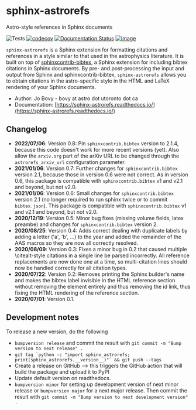 # sphinx-astrorefs
Astro-style references in Sphinx documents

![Tests](https://github.com/jobovy/sphinx-astrorefs/workflows/Tests/badge.svg)
[![codecov](https://codecov.io/gh/jobovy/sphinx-astrorefs/branch/main/graph/badge.svg)](https://codecov.io/gh/jobovy/sphinx-astrorefs)
[![Documentation Status](https://readthedocs.org/projects/sphinx-astrorefs/badge/?version=latest)](https://sphinx-astrorefs.readthedocs.io/en/latest/?badge=latest)
[![image](http://img.shields.io/pypi/v/sphinx-astrorefs.svg)](https://pypi.python.org/pypi/sphinx-astrorefs/)


``sphinx-astrorefs`` is a Sphinx extension for formatting citations and references in a style similar to that used in the astrophysics literature. It is built on top of [sphinxcontrib-bibtex](https://github.com/mcmtroffaes/sphinxcontrib-bibtex), a Sphinx extension for including bibtex citations in Sphinx documents. By pre- and post-processing the input and output from Sphinx and sphinxcontrib-bibtex, ``sphinx-astrorefs`` allows you to obtain citations in the astro-specific style in the HTML and LaTeX rendering of your Sphinx documents.

* Author: Jo Bovy - bovy at astro dot utoronto dot ca
* Documentation: [https://sphinx-astrorefs.readthedocs.io/](https://sphinx-astrorefs.readthedocs.io/)

## Changelog

* **2022/07/06**: Version 0.8: Pin ``sphinxcontrib.bibtex`` version to 2.1.4, because this code doesn't work for more recent versions (yet). Also allow the ``arxiv.org`` part of the arXiv URL to be changed through the ``astrorefs_arxiv_url`` configuration parameter.
* **2021/01/06**: Version 0.7: Further changes for ``sphinxcontrib.bibtex`` version 2.1, because those in version 0.6 were not correct. As in version 0.6, this package is compatible with ``sphinxcontrib.bibtex`` v1 and v2.1 and beyond, but not v2.0.
* **2021/01/06**: Version 0.6: Small changes for ``sphinxcontrib.bibtex`` version 2.1 (no longer required to run sphinx twice or to commit ``bibtex.json``). This package is compatible with ``sphinxcontrib.bibtex`` v1 and v2.1 and beyond, but not v2.0.
* **2020/12/19**: Version 0.5: Minor bug fixes (missing volume fields, latex preambe) and changes for ``sphinxcontrib.bibtex`` version 2.
* **2020/08/25**: Version 0.4: Adds correct dealing with duplicate labels by adding a letter ('a', 'b', ...) to the year and added the remainder of the AAS macros so they are now all correctly resolved.
* **2020/08/09**: Version 0.3: Fixes a minor bug in 0.2 that caused multiple \citealt-style citations in a single line be parsed incorrectly. All reference replacements are now done one at a time, so multi-citation lines should now be handled correctly for all citation types.
* **2020/07/22**: Version 0.2: Removes printing the Sphinx builder's name and makes the bibtex label invisible in the HTML reference section without removing the element entirely and thus removing the id link, thus fixing the HTML rendering of the reference section.
* **2020/07/01**: Version 0.1.

## Development notes

To release a new version, do the following

* ``bumpversion release`` and commit the result with ``git commit -m "Bump version to next release" .``
* ``git tag `python -c "import sphinx_astrorefs; print(sphinx_astrorefs.__version__)"` && git push --tags``
* Create a release on GitHub --> this triggers the GitHub action that will build the package and upload it to PyPI
* Update default version on readthedocs.
* ``bumpversion minor`` for setting up development version of next minor release or ``bumpversion major`` for a next major release. Then commit the result with ``git commit -m "Bump version to next development version" .``
